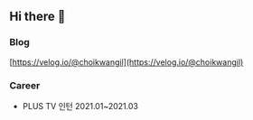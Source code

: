 ## Hi there 👋

### Blog
[https://velog.io/@choikwangil](https://velog.io/@choikwangil)

### Career
- PLUS TV 인턴 2021.01~2021.03
